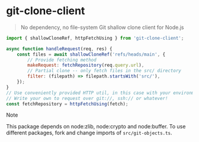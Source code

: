 # git-clone-client
> No dependency, no file-system Git shallow clone client for Node.js

```js
import { shallowCloneRef, httpFetchUsing } from 'git-clone-client';

async function handleRequest(req, res) {
    const files = await shallowCloneRef('refs/heads/main', {
        // Provide fetching method
        makeRequest: fetchRepository(req.query.url),
        // Partial clone -- only fetch files in the src/ directory
        filter: (filepath) => filepath.startsWith('src/'),
    });
}
// Use conveniently provided HTTP util, in this case with your environment's fetch method.
// Write your own to request over git://, ssh:// or whatever!
const fetchRepository = httpFetchUsing(fetch);
```

> [!NOTE]
> This package depends on node:zlib, node:crypto and node:buffer.
> To use different packages, fork and change imports of `src/git-objects.ts`.
